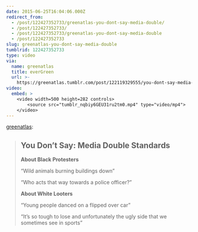 ```yaml
---
date: 2015-06-25T16:04:06.000Z
redirect_from:
  - /post/122427352733/greenatlas-you-dont-say-media-double/
  - /post/122427352733/
  - /post/122427352733/greenatlas-you-dont-say-media-double
  - /post/122427352733
slug: greenatlas-you-dont-say-media-double
tumblrid: 122427352733
type: video
via:
  name: greenatlas
  title: everGreen
  url: >-
    https://greenatlas.tumblr.com/post/122119329555/you-dont-say-media-double-standards-about-black
video:
  embed: >
    <video width=500 height=282 controls>
        <source src="tumblr_nqbiy6GEU31ru2tm0.mp4" type="video/mp4">
    </video>
---
```

<p><a href="http://greenatlas.tumblr.com/post/122119329555/you-dont-say-media-double-standards-about-black" class="tumblr_blog">greenatlas</a>:</p>

<blockquote><h2><b>You Don’t Say: Media Double Standards</b></h2><p><b>About Black Protesters</b><br/></p><p>“Wild animals burning buildings down”</p><p>“Who acts that way towards a police officer?”</p><p><b>About White Looters</b><br/></p><p>“Young people danced on a flipped over car”</p><p>“It’s so tough to lose and unfortunately the ugly side that we sometimes see in sports”<br/></p></blockquote>
